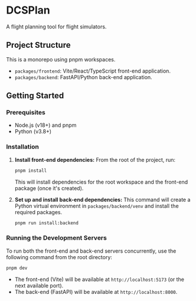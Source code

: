 # DCSPlan

A flight planning tool for flight simulators.

## Project Structure

This is a monorepo using pnpm workspaces.

- `packages/frontend`: Vite/React/TypeScript front-end application.
- `packages/backend`: FastAPI/Python back-end application.

## Getting Started

### Prerequisites

- Node.js (v18+) and pnpm
- Python (v3.8+)

### Installation

1.  **Install front-end dependencies:**
    From the root of the project, run:
    ```bash
    pnpm install
    ```
    This will install dependencies for the root workspace and the front-end package (once it's created).

2.  **Set up and install back-end dependencies:**
    This command will create a Python virtual environment in `packages/backend/venv` and install the required packages.
    ```bash
    pnpm run install:backend
    ```

### Running the Development Servers

To run both the front-end and back-end servers concurrently, use the following command from the root directory:

```bash
pnpm dev
```

- The front-end (Vite) will be available at `http://localhost:5173` (or the next available port).
- The back-end (FastAPI) will be available at `http://localhost:8000`.

